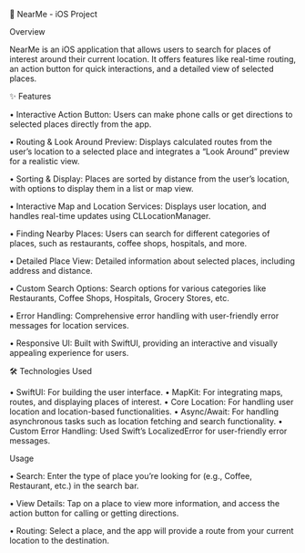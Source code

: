 📍 NearMe - iOS Project

Overview

NearMe is an iOS application that allows users to search for places of interest around their current location. It offers features like real-time routing, an action button for quick interactions, and a detailed view of selected places.

✨ Features

•	Interactive Action Button: Users can make phone calls or get directions to selected places directly from the app.
 
 •	Routing & Look Around Preview: Displays calculated routes from the user’s location to a selected place and integrates a “Look Around” preview for a realistic view.

•	Sorting & Display: Places are sorted by distance from the user’s location, with options to display them in a list or map view.

•	Interactive Map and Location Services: Displays user location, and handles real-time updates using CLLocationManager.

•	Finding Nearby Places: Users can search for different categories of places, such as restaurants, coffee shops, hospitals, and more.

•	Detailed Place View: Detailed information about selected places, including address and distance.

•	Custom Search Options: Search options for various categories like Restaurants, Coffee Shops, Hospitals, Grocery Stores, etc.

•	Error Handling: Comprehensive error handling with user-friendly error messages for location services.

•	Responsive UI: Built with SwiftUI, providing an interactive and visually appealing experience for users.


🛠️ Technologies Used

•	SwiftUI: For building the user interface.
•	MapKit: For integrating maps, routes, and displaying places of interest.
•	Core Location: For handling user location and location-based functionalities.
•	Async/Await: For handling asynchronous tasks such as location fetching and search functionality.
•	Custom Error Handling: Used Swift’s LocalizedError for user-friendly error messages.

Usage

•	Search: Enter the type of place you’re looking for (e.g., Coffee, Restaurant, etc.) in the search bar.


•	View Details: Tap on a place to view more information, and access the action button for calling or getting directions.


•	Routing: Select a place, and the app will provide a route from your current location to the destination.


